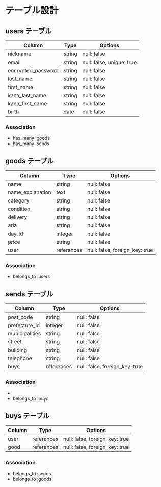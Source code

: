 # テーブル設計

## users テーブル

| Column             | Type   | Options     |
| ------------------ | ------ | ----------- |
| nickname           | string | null: false |
| email              | string | null: false, unique: true |
| encrypted_password | string | null: false |
| last_name          | string | null: false |
| first_name         | string | null: false |
| kana_last_name     | string | null: false |
| kana_first_name    | string | null: false |
| birth              | date   | null: false |

### Association

- has_many :goods
- has_many :sends


## goods テーブル

| Column             | Type       | Options                        |
| ------             | ------     | -----------                    |
| name               | string     | null: false                    |
| name_explanation   | text       | null: false                    |
| category           | string     | null: false                    |
| condition          | string     | null: false                    |
| delivery           | string     | null: false                    |
| aria               | string     | null: false                    |
| day_id             | integer    | null: false                    |
| price              | string     | null: false                    |
| user               | references | null: false, foreign_key: true |



### Association

- belongs_to :users


## sends テーブル

| Column           | Type           | Options                        |
| ------           | ----------     | ------------------------------ |
| post_code        | string         | null: false                    |
| prefecture_id    | integer        | null: false                    |
| municipalities   | string         | null: false                    |
| street           | string         | null: false                    |
| building         | string         | null: false                    | 
| telephone        | string         | null: false                    |
| buys             | references     | null: false, foreign_key: true |

### Association

- 
- belongs_to :buys

## buys テーブル

| Column  | Type           | Options                        |
| ------- | ----------     | ------------------------------ |
| user    | references     | null: false, foreign_key: true |
| good    | references     | null: false, foreign_key: true |

### Association

- belongs_to :sends
- belongs_to :goods